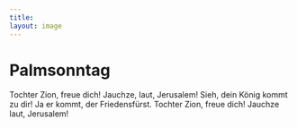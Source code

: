 ```yaml
---
title: 
layout: image
---
```


# Palmsonntag
Tochter Zion, freue dich!
Jauchze, laut, Jerusalem!
Sieh, dein König kommt zu dir!
Ja er kommt, der Friedensfürst.
Tochter Zion, freue dich!
Jauchze laut, Jerusalem!